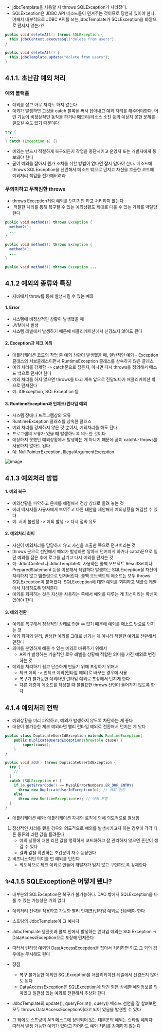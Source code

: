 - jdbcTemplate을 사용할 시 throws SQLException가 사라졌다.
- SQLException은 JDBC API 메소드들이 던져주는 것이므로 당연히 있어야 한다. 어째서 내부적으로 JDBC API를 쓰는 jdbcTemplate가 SQLException을 바깥으로 던지지 않는가?
```java
public void deleteAll() throws SQLException {
  this.jdbcContext.executeSql("delete from users");
}
```

```java
public void deleteAll() {
  this.jdbcTemplate.update("delete from users");
}
```

## 4.1.1. 초난감 예외 처리
### 예외 블랙홀
- 예외를 잡고 아무 처리도 하지 않는다
- 예외가 발생하면 그것을 catch 블록을 써서 잡아내고 예외 처리를 해주어야한다. 어떤 기능이 비정상적인 동작을 하거나 메모리/리소스 소진 등의 예상치 못한 문제를 일으킬 수도 있기 때문이다
```java
try {
  ...
} catch (Exception e) {}
```

- 예외는 반드시 적절하게 복구되든지 작업을 중단시키고 운영자 또는 개발자에게 통보돼야 한다
- 굳이 예외를 잡아서 뭔가 조치를 취할 방법이 없다면 잡지 말아야 한다. 메소드에 throws SQLException을 선언해서 메소드 밖으로 던지고 자신을 호출한 코드에 예외처리 책임을 전가해버려라

### 무의미하고 무책임한 throws
- throws Exception처럼 예외를 던지기만 하고 처리하지 않는다
-  적절한 처리를 통해 복구될 수 있는 예외상황도 제대로 다룰 수 있는 기회를 박탈당한다
```java
public void method1() throws Exception {
  method2();
  ...
}

public void method2() throws Exception {
  method3();
  ...
}

public void method3() throws Exception ...
```

## 4.1.2 예외의 종류와 특징
- 자바에서 throw를 통해 발생시킬  수 있는 예외
#### 1. Error
- 시스템에 비정상적인 상황이 발생했을 때
- JVM에서 발생
- 시스템 레벨에서 발생하기 때문에 애플리케이션에서 신경쓰지 않아도 된다

#### 2. Exception과 체크 예외
- 애플리케이션 코드의 작업 중 예외 상황이 발생했을 때, 일반적인 예외
- Exception 클래스의 서브클래스이면서 RuntimeException 클래스를 상속하지 않은 클래스
- 예외 처리를 강제함 -> catch문으로 잡든지, 아니면 다시 throws를 정의해서 메소드 밖으로 던져야 한다
- 예외 처리를 하지 않으면 throws를 타고 계속 앞으로 전달되다가 애플리케이션 밖으로 던져진다
- 예: IOException, SQLException 등

#### 3. RuntimeException과 언체크/런타임 예외
- 시스템 장애나 프로그램상의 오류
- RuntimeException 클래스를 상속한 클래스
- 예외 처리를 강제하지 않은 것 뿐이지, 예외처리를 해도 된다
- 프로그램의 오류가 있을 때 발생하도록 의도한 것이다
- 예상하지 못했던 예외상황에서 발생하는 게 아니기 때문에 굳이 catch나 throws를 사용하지 않아도 된다
- 예: NullPointerException, IllegalArgumentException

![image](https://github.com/user-attachments/assets/39a640fa-0ebf-41a1-a827-296a5a7f492a)

## 4.1.3 예외처리 방법
#### 1. 예외 복구
- 예외상황을 파악하고 문제를 해결해서 정상 상태로 돌려 놓는 것
- 에러 메시지를 사용자에게 보여주고 다른 대안을 제안해서 예외상황을 해결할 수 있다
- 예: 서버 불안정 -> 예외 발생 -> 다시 접속 유도

#### 2. 예외처리 회피
- 자신이 예외처리를 담당하지 않고 자신을 호출한 쪽으로 던져버리는 것
- throws 문으로 선언해서 예외가 발생하면 알아서 던져지게 하거나 catch문으로 일단 예외를 잡은 후에 로그를 남기고 다시 예외를 던지는 것
- 예: JdbcContext나 JdbcTemplate이 사용하는 콜백 오브젝트
  ResultSet이나 PreparedStatement 등을 이용해서 작업하다 발생하는 SQLException을 자신이 처리하지 않고 템플릿으로 던져버린다. 콜백 오브젝트의 메소드는 모두 throws SQLException이 붙어있다. SQLException에 대한 예외를 회피하고 템플릿 레벨에서 처리하도록 던져준다
- 예외를 회피하는 것은 자신을 사용하는 쪽에서 예외를 다루는 게 최선이라는 확신이 있어야 한다

#### 3. 예외 전환
- 예외를 복구해서 정상적인 상태로 만들 수 없기 때문에 예외를 메소드 밖으로 던지는 것
- 예외 회피와 달리, 발생한 예외를 그대로 넘기는 게 아니라 적절한 예외로 전환해서 던진다
- 의미를 분명하게 해줄 수 있는 예외로 바꿔주기 위해서
	- API가 발생하는 기술적인 로우 레벨을 상황에 적합한 의미를 가진 예외로 변경하는 것
- 예외를 처리하기 쉽고 단순하게 만들기 위해 포장하기 위해서
	- 체크 예외 -> 언체크 예외(런타임 예외)로 바꾸는 경우에 사용
	- 복구가 불가능한 예외라면 런타임 예외로 포장해서 던지게 한다
	- 다른 계층이 메소드를 작성할 때 불필요한 throws 선언이 들어가지 않도록 한다

## 4.1.4 예외처리 전략
- 예외상황을 미리 파악하고, 예외가 발생하지 않도록 차단하는 게 좋다
- 대응이 불가능한 체크 예외라면 빨리 런타임 예외로 전환해서 던지는 게 낫다
```java
public class DuplicateUserIdException extends RuntimeException{
    public DuplicateUserIdException(Throwable cause) {
        super(cause);
    }
}

public void add() throws DuplicateUserIdException {
  try {
    // 
  }
  catch (SQLException e) {
    if (e.getErrorCode() == MysqlErrorNumbers.ER_DUP_ENTRY)
      throw new DuplicateUserIdException(e); // 예외 전환
    else
      throw new RuntimeException(e); // 예외 포장
  }
}
```

- 애플리케이션 예외: 애플리케이션 자체의 로직에 의해 의도적으로 발생함
1. 정상적인 처리를 했을 경우와 의도적으로 예외를 발생시키고자 하는 경우에 각각 다른 종류의 리턴 값을 돌려준다
    - 예외 상황에 대한 리턴 값을 명확하게 코드화하고 잘 관리하지 않으면 혼란이 생길 수 있다
    - 결과 값을 확인하는 조건문이 자주 등장한다
2. 비즈니스적인 의미를 띤 예외를 던진다
	- 의도적으로 체크 예외로 만들어 개발자가 잊지 않고 구현하도록 강제한다

## ✨4.1.5 SQLException은 어떻게 됐나?
- 대부분의 SQLException은 복구가 불가능하다. DAO 밖에서 SQLException을 다룰 수 있는 가능성은 거의 없다
- 예외처리 전략을 적용하고 가능한 빨리 언체크/런타임 예외로 전환해야 한다

- 스프링의 JdbcTemplate이 그 예시다
- JdbcTemplate 템플릿과 콜백 안에서 발생하는 런타임 예외는 SQLException -> DataAccessException으로 포장해 던져준다
- 따라서 런타임 예외인 DataAccessException을 잡아서 처리하면 되고 그 외의 경우에는 무시해도 된다
- 장점
	- 복구 불가능한 예외인 SQLException을 애플리케이션 레벨에서 신경쓰지 않아도 된다
	- DataAccessException은 SQLException에 담긴 힘든 상세한 예외정보를 의미있고 일관성 있는 예외로 전환해서 추상화 한다

- JdbcTemplate의 update(), queryForInt(), query() 메소드 선언을 잘 살펴보면 모두 throws DataAccessException이라고 되어 있음을 발견할 수 있다
- 그 밖에도 스프링의 API 메소드에 정의되어 있는 대부분의 예외는 런타임 예외다. 따라서 발생 가능한 예외가 있다고 하더라도 예외 처리를 강제하지 않는다